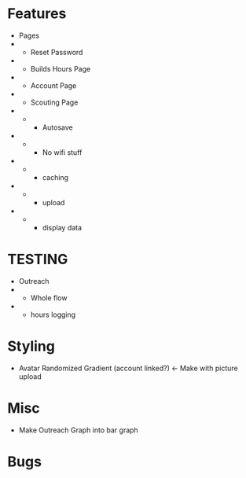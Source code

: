 # Features
- Pages
- - Reset Password
- - Builds Hours Page
- - Account Page
- - Scouting Page
- - - Autosave
- - - No wifi stuff
- - - caching
- - - upload
- - - display data

# TESTING
- Outreach
- - Whole flow
- - hours logging

# Styling
- Avatar Randomized Gradient (account linked?) <- Make with picture upload

# Misc
- Make Outreach Graph into bar graph

# Bugs